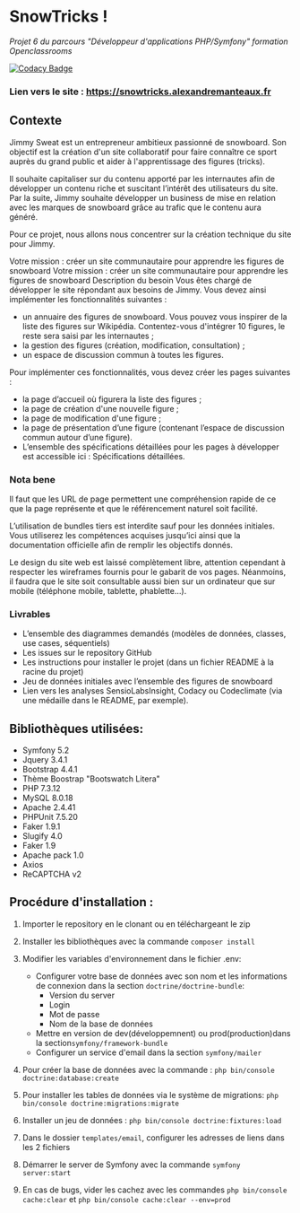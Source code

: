 # SnowTricks !
*Projet 6 du parcours "Développeur d'applications PHP/Symfony" formation Openclassrooms*

[![Codacy Badge](https://api.codacy.com/project/badge/Grade/68a35d8ffdc0495e87637b5cd6abf9a7)](https://app.codacy.com/manual/alexdev06/SnowTricks?utm_source=github.com&utm_medium=referral&utm_content=alexdev06/SnowTricks&utm_campaign=Badge_Grade_Dashboard)

### Lien vers le site : https://snowtricks.alexandremanteaux.fr

## Contexte
Jimmy Sweat est un entrepreneur ambitieux passionné de snowboard. Son objectif est la création d'un site collaboratif pour faire connaître ce sport auprès du grand public et aider à l'apprentissage des figures (tricks).

Il souhaite capitaliser sur du contenu apporté par les internautes afin de développer un contenu riche et suscitant l’intérêt des utilisateurs du site. Par la suite, Jimmy souhaite développer un business de mise en relation avec les marques de snowboard grâce au trafic que le contenu aura généré.

Pour ce projet, nous allons nous concentrer sur la création technique du site pour Jimmy.

Votre mission : créer un site communautaire pour apprendre les figures de snowboard
Votre mission : créer un site communautaire pour apprendre les figures de snowboard
Description du besoin
Vous êtes chargé de développer le site répondant aux besoins de Jimmy. Vous devez ainsi implémenter les fonctionnalités suivantes : 

* un annuaire des figures de snowboard. Vous pouvez vous inspirer de la liste des figures sur Wikipédia. Contentez-vous d'intégrer 10 figures, le reste sera saisi par les internautes ;
* la gestion des figures (création, modification, consultation) ;
* un espace de discussion commun à toutes les figures.

Pour implémenter ces fonctionnalités, vous devez créer les pages suivantes :

* la page d’accueil où figurera la liste des figures ; 
* la page de création d'une nouvelle figure ;
* la page de modification d'une figure ;
* la page de présentation d’une figure (contenant l’espace de discussion commun autour d’une figure).
* L’ensemble des spécifications détaillées pour les pages à développer est accessible ici : Spécifications détaillées.

### Nota bene
Il faut que les URL de page permettent une compréhension rapide de ce que la page représente et que le référencement naturel soit facilité.

L’utilisation de bundles tiers est interdite sauf pour les données initiales. Vous utiliserez les compétences acquises jusqu’ici ainsi que la documentation officielle afin de remplir les objectifs donnés.

Le design du site web est laissé complètement libre, attention cependant à respecter les wireframes fournis pour le gabarit de vos pages. Néanmoins, il faudra que le site soit consultable aussi bien sur un ordinateur que sur mobile (téléphone mobile, tablette, phablette…).

### Livrables

* L’ensemble des diagrammes demandés (modèles de données, classes, use cases, séquentiels)
* Les issues sur le repository GitHub
* Les instructions pour installer le projet (dans un fichier README à la racine du projet)
* Jeu de données initiales avec l’ensemble des figures de snowboard
* Lien vers les analyses SensioLabsInsight, Codacy ou Codeclimate (via une médaille dans le README, par exemple).

## Bibliothèques utilisées:
- Symfony 5.2
- Jquery 3.4.1
- Bootstrap 4.4.1
- Thème Boostrap "Bootswatch Litera"
- PHP 7.3.12
- MySQL 8.0.18
- Apache 2.4.41
- PHPUnit 7.5.20
- Faker 1.9.1
- Slugify 4.0
- Faker 1.9
- Apache pack 1.0
- Axios
- ReCAPTCHA v2

## Procédure d'installation :
1. Importer le repository en le clonant ou en téléchargeant le zip

2. Installer les bibliothèques avec la commande `composer install`

3. Modifier les variables d'environnement dans le fichier .env: 
    * Configurer votre base de données avec son nom et les informations de connexion dans la section `doctrine/doctrine-bundle`:
      * Version du server
      * Login
      * Mot de passe
      * Nom de la base de données
    * Mettre en version de dev(développemnent) ou prod(production)dans la section`symfony/framework-bundle `
    * Configurer un service d'email dans la section `symfony/mailer`
4. Pour créer la base de données avec la commande : `php bin/console doctrine:database:create`

5. Pour installer les tables de données via le système de migrations: `php bin/console doctrine:migrations:migrate`

8. Installer un jeu de données : `php bin/console doctrine:fixtures:load`

9. Dans le dossier `templates/email`, configurer les adresses de liens dans les 2 fichiers 

10. Démarrer le server de Symfony avec la commande `symfony server:start`

11. En cas de bugs, vider les cachez avec les commandes `php bin/console cache:clear` et `php bin/console cache:clear --env=prod`


